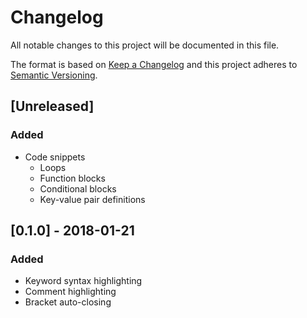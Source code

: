 # Changelog
All notable changes to this project will be documented in this file.

The format is based on [Keep a Changelog](http://keepachangelog.com/en/1.0.0/)
and this project adheres to [Semantic Versioning](http://semver.org/spec/v2.0.0.html).

## [Unreleased]
### Added
- Code snippets
  - Loops
  - Function blocks
  - Conditional blocks
  - Key-value pair definitions

## [0.1.0] - 2018-01-21
### Added
- Keyword syntax highlighting
- Comment highlighting
- Bracket auto-closing
